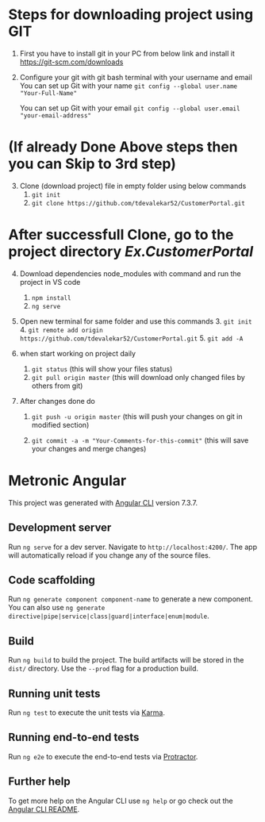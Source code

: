 # Steps for downloading project using GIT
1. First you have to install git in your PC from below link and install it 
	https://git-scm.com/downloads

2. Configure your git with git bash terminal with your username and email
	You can set up Git with your name
	`git config --global user.name "Your-Full-Name"`

	You can set up Git with your email
	`git config --global user.email "your-email-address"`

# (If already Done Above steps then you can Skip to 3rd step)	
	
3. Clone (download project) file in empty folder using below commands
	1. `git init`
	2. `git clone https://github.com/tdevalekar52/CustomerPortal.git`
	
	
# After successfull Clone, go to the project directory *Ex.CustomerPortal*

4. Download dependencies node_modules with command and run the project in VS code
	1. `npm install`
	2. `ng serve`
	
5. Open new terminal for same folder and use this commands
	3. `git init`
	4. `git remote add origin https://github.com/tdevalekar52/CustomerPortal.git`
	5. `git add -A`

5. when start working on project daily 
	1. `git status`
		(this will show your files status)
	2. `git pull origin master`
		(this will download only changed files by others from git)
		
6. After changes done do
	1. `git push -u origin master`
		(this will push your changes on git in modified section)
	
	2. `git commit -a -m "Your-Comments-for-this-commit"`
		(this will save your changes and merge changes)




# Metronic Angular

This project was generated with [Angular CLI](https://github.com/angular/angular-cli) version 7.3.7.

## Development server

Run `ng serve` for a dev server. Navigate to `http://localhost:4200/`. The app will automatically reload if you change any of the source files.

## Code scaffolding

Run `ng generate component component-name` to generate a new component. You can also use `ng generate directive|pipe|service|class|guard|interface|enum|module`.

## Build

Run `ng build` to build the project. The build artifacts will be stored in the `dist/` directory. Use the `--prod` flag for a production build.

## Running unit tests

Run `ng test` to execute the unit tests via [Karma](https://karma-runner.github.io).

## Running end-to-end tests

Run `ng e2e` to execute the end-to-end tests via [Protractor](http://www.protractortest.org/).

## Further help

To get more help on the Angular CLI use `ng help` or go check out the [Angular CLI README](https://github.com/angular/angular-cli/blob/master/README.md).
